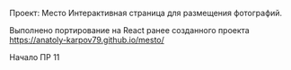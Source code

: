 
Проект: Место
Интерактивная страница для размещения фотографий.

Выполнено портирование на React ранее созданного проекта https://anatoly-karpov79.github.io/mesto/


Начало ПР 11


